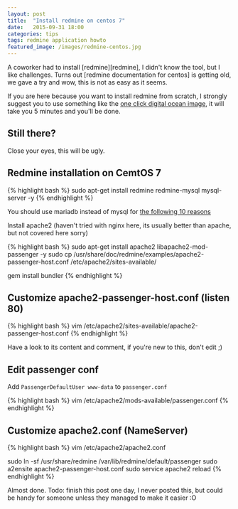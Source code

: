 ```yaml
---
layout: post
title:  "Install redmine on centos 7"
date:   2015-09-31 18:00
categories: tips
tags: redmine application howto
featured_image: /images/redmine-centos.jpg
---
```


A coworker had to install [redmine][redmine], I didn't know the tool, but I like challenges. Turns out [redmine documentation for centos] is getting old, we gave a try and wow, this is not as easy as it seems.

<!-- more -->

If you are here because you want to install redmine from scratch, I strongly suggest you to use something like the [one click digital ocean image](https://www.digitalocean.com/community/tutorials/how-to-use-the-digitalocean-one-click-install-redmine-on-ubuntu-14-04-image), it will take you 5 minutes and you'll be done.

## Still there?

Close your eyes, this will be ugly.

## Redmine installation on CemtOS 7

{% highlight bash %}
sudo apt-get install redmine redmine-mysql mysql-server -y
{% endhighlight %}

You should use mariadb instead of mysql for [the following 10 reasons](https://seravo.fi/2015/10-reasons-to-migrate-to-mariadb-if-still-using-mysql)

Install apache2 (haven't tried with nginx here, its usually better than apache, but not covered here sorry)

{% highlight bash %}
sudo apt-get install apache2 libapache2-mod-passenger -y
sudo cp /usr/share/doc/redmine/examples/apache2-passenger-host.conf /etc/apache2/sites-available/

gem install bundler
{% endhighlight %}

## Customize apache2-passenger-host.conf (listen 80)

{% highlight bash %}
vim /etc/apache2/sites-available/apache2-passenger-host.conf
{% endhighlight %}

Have a look to its content and comment, if you're new to this, don't edit ;)

## Edit passenger conf

Add `PassengerDefaultUser www-data` to `passenger.conf`

{% highlight bash %}
vim /etc/apache2/mods-available/passenger.conf
{% endhighlight %}

## Customize apache2.conf (NameServer)

{% highlight bash %}
vim /etc/apache2/apache2.conf

sudo ln -sf /usr/share/redmine /var/lib/redmine/default/passenger
sudo a2ensite apache2-passenger-host.conf
sudo service apache2 reload
{% endhighlight %}

Almost done. Todo: finish this post one day, I never posted this, but could be handy for someone unless they managed to make it easier :O
